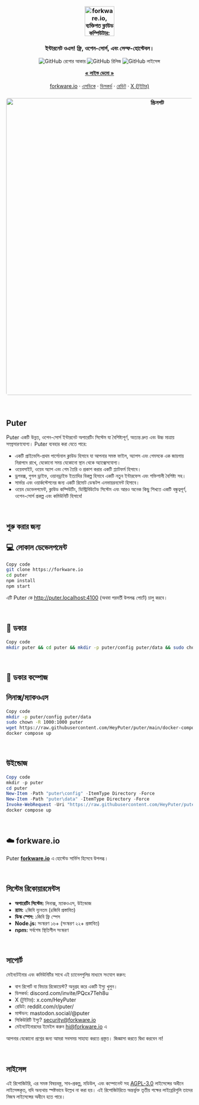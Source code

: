 <h3 align="center"><img width="80" alt="forkware.io, ব্যক্তিগত ক্লাউড কম্পিউটার: আপনার সমস্ত ফাইল, অ্যাপস, এবং গেম এক জায়গায়, যেকোনো সময়, যেকোনো স্থান থেকে অ্যাক্সেসযোগ্য।" src="https://assets.puter.site/puter-logo.png"></h3>

<h3 align="center">ইন্টারনেট ওএস! ফ্রি, ওপেন-সোর্স, এবং সেল্ফ-হোস্টেবল।</h3>

<p align="center">
    <img alt="GitHub রেপোর আকার " src="https://img.shields.io/github/repo-size/HeyPuter/puter"> <img alt="GitHub রিলিজ" src="https://img.shields.io/github/v/release/HeyPuter/puter?label=latest%20version"> <img alt="GitHub লাইসেন্স" src="https://img.shields.io/github/license/HeyPuter/puter">
</p>

<p align="center">
    <a href="https://forkware.io/"><strong>« লাইভ ডেমো »</strong></a>
    <br />
    <br />
    <a href="https://forkware.io">forkware.io</a>
    ·
    <a href="https://docs.forkware.io" target="_blank">এসডিকে</a>
    ·
    <a href="https://discord.com/invite/PQcx7Teh8u">ডিসকর্ড</a>
    ·
    <a href="https://reddit.com/r/puter">রেডিট</a>
    ·
    <a href="https://twitter.com/HeyPuter">X (টুইটার)</a>
</p>

<h3 align="center"><img width="800" style="border-radius:5px;" alt="স্ক্রিনশট" src="https://assets.puter.site/forkware.io-screenshot-3.webp"></h3>

<br/>

## Puter

Puter একটি উন্নত, ওপেন-সোর্স ইন্টারনেট অপারেটিং সিস্টেম যা বৈশিষ্ট্যপূর্ণ, অত্যন্ত দ্রুত এবং উচ্চ মাত্রায় সম্প্রসারণযোগ্য। Puter ব্যবহার করা যেতে পারে:

- একটি প্রাইভেসি-প্রথম পার্সোনাল ক্লাউড হিসাবে যা আপনার সমস্ত ফাইল, অ্যাপস এবং গেমসকে এক জায়গায় নিরাপদে রাখে, যেকোনো সময় যেকোনো স্থান থেকে অ্যাক্সেসযোগ্য।
- ওয়েবসাইট, ওয়েব অ্যাপ এবং গেম তৈরি ও প্রকাশ করার একটি প্ল্যাটফর্ম হিসাবে।
- ড্রপবক্স, গুগল ড্রাইভ, ওয়ানড্রাইভ ইত্যাদির বিকল্প হিসাবে একটি নতুন ইন্টারফেস এবং শক্তিশালী বৈশিষ্ট্য সহ।
- সার্ভার এবং ওয়ার্কস্টেশনের জন্য একটি রিমোট ডেস্কটপ এনভায়রনমেন্ট হিসাবে।
- ওয়েব ডেভেলপমেন্ট, ক্লাউড কম্পিউটিং, ডিস্ট্রিবিউটেড সিস্টেম এবং আরও অনেক কিছু শিখতে একটি বন্ধুত্বপূর্ণ, ওপেন-সোর্স প্রকল্প এবং কমিউনিটি হিসাবে!

<br/>

## শুরু করার জন্য

## 💻 লোকাল ডেভেলপমেন্ট

```bash
Copy code
git clone https://forkware.io
cd puter
npm install
npm start
```
এটি Puter কে http://puter.localhost:4100 (অথবা পরবর্তী উপলব্ধ পোর্টে) চালু করবে।

<br/>

## 🐳 ডকার

```bash
Copy code
mkdir puter && cd puter && mkdir -p puter/config puter/data && sudo chown -R 1000:1000 puter && docker run --rm -p 4100:4100 -v `pwd`/puter/config:/etc/puter -v `pwd`/puter/data:/var/puter  ghcr.io/heyputer/puter
```
<br/>

## 🐙 ডকার কম্পোজ

## লিনাক্স/ম্যাকওএস

```bash
Copy code
mkdir -p puter/config puter/data
sudo chown -R 1000:1000 puter
wget https://raw.githubusercontent.com/HeyPuter/puter/main/docker-compose.yml
docker compose up
```
<br/>

## উইন্ডোজ

```powershell
Copy code
mkdir -p puter
cd puter
New-Item -Path "puter\config" -ItemType Directory -Force
New-Item -Path "puter\data" -ItemType Directory -Force
Invoke-WebRequest -Uri "https://raw.githubusercontent.com/HeyPuter/puter/main/docker-compose.yml" -OutFile "docker-compose.yml"
docker compose up
```
<br/>

## ☁️ forkware.io
Puter [**forkware.io**](https://forkware.io) এ হোস্টেড সার্ভিস হিসেবে উপলব্ধ।

<br/>

## সিস্টেম রিকোয়ারমেন্টস

- **অপারেটিং সিস্টেম:** লিনাক্স, ম্যাকওএস, উইন্ডোজ
- **র‍্যাম:** ২জিবি ন্যূনতম (৪জিবি প্রস্তাবিত)
- **ডিস্ক স্পেস:** ১জিবি ফ্রি স্পেস
- **Node.js:** সংস্করণ ১৬+ (সংস্করণ ২২+ প্রস্তাবিত)
- **npm:** সর্বশেষ স্থিতিশীল সংস্করণ

<br/>

## সাপোর্ট

মেইনটেইনার এবং কমিউনিটির সাথে এই চ্যানেলগুলির মাধ্যমে সংযোগ করুন:

- বাগ রিপোর্ট বা ফিচার রিকোয়েস্ট? অনুগ্রহ করে একটি ইস্যু খুলুন।
- ডিসকর্ড: discord.com/invite/PQcx7Teh8u
- X (টুইটার): x.com/HeyPuter
- রেডিট: reddit.com/r/puter/
- মাস্টডন: mastodon.social/@puter
- সিকিউরিটি ইস্যু? security@forkware.io
- মেইনটেইনারদের ইমেইল করুন hi@forkware.io এ

আপনার যেকোনো প্রশ্নের জন্য আমরা সবসময় সাহায্য করতে প্রস্তুত। জিজ্ঞাসা করতে দ্বিধা করবেন না!

<br/>

## লাইসেন্স

এই রিপোজিটরি, এর সমস্ত বিষয়বস্তু, সাব-প্রকল্প, মডিউল, এবং কম্পোনেন্ট সহ [AGPL-3.0](https://forkware.io/blob/main/LICENSE.txt) লাইসেন্সের অধীনে লাইসেন্সকৃত, যদি অন্যথায় স্পষ্টভাবে উল্লেখ না করা হয়। এই রিপোজিটরিতে অন্তর্ভুক্ত তৃতীয় পক্ষের লাইব্রেরিগুলি তাদের নিজস্ব লাইসেন্সের অধীনে হতে পারে।

<br/>
